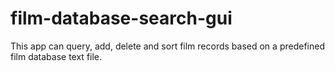 # film-database-search-gui
This app can query, add, delete and sort film records based on a predefined film database text file.
